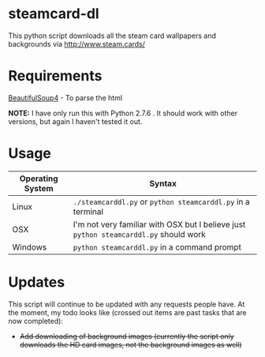 steamcard-dl
===============================

This python script downloads all the steam card wallpapers and backgrounds via http://www.steam.cards/

Requirements
===============================

[BeautifulSoup4](http://www.crummy.com/software/BeautifulSoup/) - To parse the html

**NOTE:** I have only run this with Python 2.7.6 . It should work with other versions, but again I haven't tested it out.

Usage
===
Operating System | Syntax
-----------------|-------
Linux            | ```./steamcarddl.py``` or ```python steamcarddl.py``` in a terminal
OSX              | I'm not very familiar with OSX but I believe just ```python steamcarddl.py``` should work
Windows          | ```python steamcarddl.py``` in a command prompt 

Updates
===============================

This script will continue to be updated with any requests people have.
At the moment, my todo looks like (crossed out items are past tasks that are now completed):
* ~~Add downloading of background images (currently the script only downloads the HD card images, not the background images as well)~~
